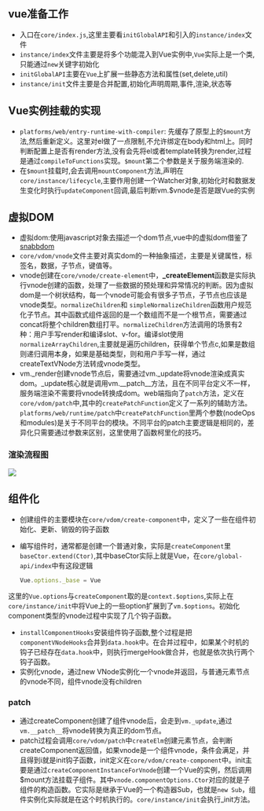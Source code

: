 ## vue准备工作
- 入口在`core/index.js`,这里主要看`initGlobalAPI`和引入的`instance/index`文件
- `instance/index`文件主要是将多个功能混入到Vue实例中,`Vue`实际上是一个类,只能通过`new`关键字初始化
- `initGlobalAPI`主要在`Vue`上扩展一些静态方法和属性(set,delete,util)
- `instance/init`文件主要是合并配置,初始化声明周期,事件,渲染,状态等

## Vue实例挂载的实现
- `platforms/web/entry-runtime-with-compiler`: 先缓存了原型上的`$mount`方法,然后重新定义。这里对el做了一点限制,不允许绑定在body和html上。同时判断配置上是否有render方法,没有会先将el或者template转换为render,过程是通过`compileToFunctions`实现。`$mount`第二个参数是关于服务端渲染的.
- 在`$mount`挂载时,会去调用`mountComponent`方法,声明在`core/instance/lifecycle`,主要作用创建一个Watcher对象,初始化时和数据发生变化时执行`updateComponent`回调,最后判断vm.$vnode是否是跟Vue的实例
## 虚拟DOM
- 虚拟dom:使用javascript对象去描述一个dom节点,vue中的虚拟dom借鉴了[snabbdom](https://github.com/snabbdom/snabbdom)
- `core/vdom/vnode`文件主要对真实dom的一种抽象描述，主要是关键属性，标签名，数据，子节点，键值等。
- vnode创建在`core/vnode/create-element`中，**_createElement**函数是实际执行vnode创建的函数，处理了一些数据的预处理和异常情况的判断。因为虚拟dom是一个树状结构，每一个vnode可能会有很多子节点，子节点也应该是vnode类型。`normalizeChildren`和 `simpleNormalizeChildren`函数用户规范化子节点。其中函数式组件返回的是一个数组而不是一个根节点，需要通过concat将整个children数组打平。`normalizeChildren`方法调用的场景有2种：用户手写render和编译slot、v-for。编译slot使用`normalizeArrayChildren`,主要就是遍历children，获得单个节点c,如果是数组则递归调用本身，如果是基础类型，则和用户手写一样，通过createTextVNode方法转成vnode类型。
- vm._render创建vnode节点后，需要通过vm._update将vnode渲染成真实dom。_update核心就是调用vm.__patch__方法，且在不同平台定义不一样，服务端渲染不需要将vnode转换成dom。web端指向了`patch`方法，定义在`core/vdom/patch`中,其中的`createPatchFunction`定义了一系列的辅助方法。`platforms/web/runtime/patch`中`createPatchFunction`里两个参数(nodeOps和modules)是关于不同平台的模块。不同平台的patch主要逻辑是相同的，差异化只需要通过参数来区别，这里使用了函数柯里化的技巧。

### 渲染流程图
![]( https://note.loveverse.top/static/dcfcceda8b8e255a4458d60fd9384ad742926d83.png)

## 组件化
- 创建组件的主要模块在`core/vdom/create-component`中，定义了一些在组件初始化、更新、销毁的钩子函数
- 编写组件时，通常都是创建一个普通对象，实际是`createComponent`里`baseCtor.extend(Ctor)`,其中baseCtor实际上就是Vue，在`core/global-api/index`中有这段逻辑 

  ```js
  Vue.options._base = Vue
  ```
这里的`Vue.options`与`createComponent`取的是`context.$options`,实际上在`core/instance/init`中将Vue上的一些option扩展到了`vm.$options`。初始化component类型的vnode过程中实现了几个钩子函数。
- `installComponentHooks`安装组件钩子函数,整个过程是把`componentVNodeHooks`合并到`data.hook`中。在合并过程中，如果某个时机的钩子已经存在`data.hook`中，则执行mergeHook做合并，也就是依次执行两个钩子函数。
- 实例化vnode，通过new VNode实例化一个vnode并返回，与普通元素节点的vnode不同，组件vnode没有children

### patch
- 通过createComponent创建了组件vnode后，会走到`vm._update`,通过`vm.__patch__`将vnode转换为真正的dom节点。
- patch过程会调用`core/vdom/patch`中`createElm`创建元素节点，会判断createComponent返回值，如果vnode是一个组件vnode，条件会满足，并且得到i就是init钩子函数，init定义在`core/vdom/create-component`中。init主要是通过`createComponentInstanceForVnode`创建一个Vue的实例，然后调用$mount方法挂载子组件。其中`vnode.componentOptions.Ctor`对应的就是子组件的构造函数。它实际是继承于Vue的一个构造器Sub，也就是`new Sub`，组件实例化实际就是在这个时机执行的。`core/instance/init`会执行_init方法。


  